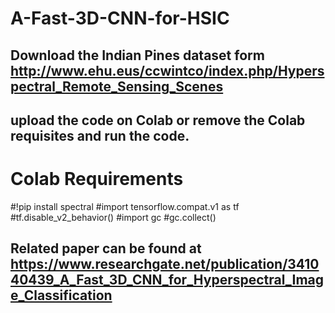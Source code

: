 # A-Fast-3D-CNN-for-HSIC
## Download the Indian Pines dataset form http://www.ehu.eus/ccwintco/index.php/Hyperspectral_Remote_Sensing_Scenes
## upload the code on Colab or remove the Colab requisites and run the code. 
# Colab Requirements
#!pip install spectral
#import tensorflow.compat.v1 as tf
#tf.disable_v2_behavior()
#import gc
#gc.collect()
## Related paper can be found at https://www.researchgate.net/publication/341040439_A_Fast_3D_CNN_for_Hyperspectral_Image_Classification
